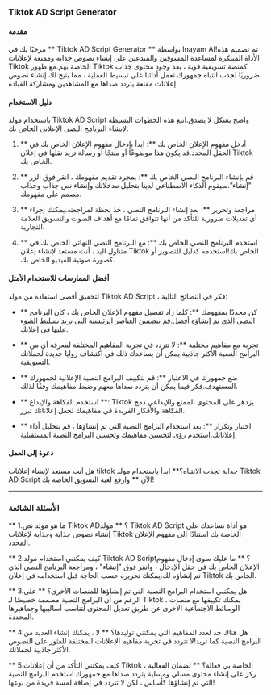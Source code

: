 ### Tiktok AD Script Generator

#### مقدمة
مرحبًا بك في ** Tiktok AD Script Generator ** بواسطة Inayam AI!تم تصميم هذه الأداة المبتكرة لمساعدة المسوقين والمبدعين على إنشاء نصوص جذابة وممتعة لإعلانات Tiktok الخاصة بهم.مع ظهور Tiktok كمنصة تسويقية قوية ، يعد وجود محتوى جذاب ضروريًا لجذب انتباه جمهورك.تعمل أدائنا على تبسيط العملية ، مما يتيح لك إنشاء نصوص إعلانات مقنعة يتردد صداها مع المشاهدين ومشاركة القيادة.

#### دليل الاستخدام
باستخدام مولد Tiktok AD Script واضح بشكل لا يصدق.اتبع هذه الخطوات البسيطة لإنشاء البرنامج النصي الإعلاني الخاص بك:

1. ** أدخل مفهوم الإعلان الخاص بك **: ابدأ بإدخال مفهوم الإعلان الخاص بك في الحقل المحدد.قد يكون هذا موضوعًا أو منتجًا أو رسالة تريد نقلها في إعلان Tiktok الخاص بك.

2. ** قم بإنشاء البرنامج النصي الخاص بك **: بمجرد تقديم مفهومك ، انقر فوق الزر "إنشاء".سيقوم الذكاء الاصطناعي لدينا بتحليل مدخلاتك وإنشاء نص جذاب وجذاب مصمم على مفهومك.

3. ** مراجعة وتحرير **: بعد إنشاء البرنامج النصي ، خذ لحظة لمراجعته.يمكنك إجراء أي تعديلات ضرورية للتأكد من أنها تتوافق تمامًا مع أهداف الصوت والتسويق العلامة التجارية.

4. ** استخدم البرنامج النصي الخاص بك **: مع البرنامج النصي النهائي الخاص بك في متناول اليد ، أنت مستعد لإنشاء إعلان Tiktok الخاص بك!استخدمه كدليل للتصوير أو كصورة صوتية للفيديو الخاص بك.

#### أفضل الممارسات للاستخدام الأمثل
لتحقيق أقصى استفادة من مولد Tiktok AD Script ، فكر في النصائح التالية:

- ** كن محددًا بمفهومك **: كلما زاد تفصيل مفهوم الإعلان الخاص بك ، كان البرنامج النصي الذي تم إنشاؤه أفضل.قم بتضمين العناصر الرئيسية التي تريد تسليط الضوء عليها في إعلانك.

- ** تجربة مع مفاهيم مختلفة **: لا تتردد في تجربة المفاهيم المختلفة لمعرفة أي من البرامج النصية الأكثر جاذبية.يمكن أن يساعدك ذلك في اكتشاف زوايا جديدة لحملاتك التسويقية.

- ** ضع جمهورك في الاعتبار **: قم بتكييف البرامج النصية الإعلانية لجمهورك المستهدف.فكر فيما يمكن أن يتردد صداها معهم وضبط مفاهيمك وفقًا لذلك.

- ** استخدم الفكاهة والإبداع **: Tiktok يزدهر على المحتوى الممتع والإبداعي.دمج الفكاهة والأفكار الفريدة في مفاهيمك لجعل إعلاناتك تبرز.

- ** اختبار وتكرار **: بعد استخدام البرامج النصية التي تم إنشاؤها ، قم بتحليل أداء إعلاناتك.استخدم رؤى لتحسين مفاهيمك وتحسين البرامج النصية المستقبلية.

#### دعوة إلى العمل
هل أنت مستعد لإنشاء إعلانات tiktok جذابة تجذب الانتباه؟** ابدأ باستخدام مولد Tiktok AD Script الآن ** وارفع لعبة التسويق الخاصة بك!

---

### الأسئلة الشائعة

** 1.ما هو مولد نص Tiktok AD؟ **
مولد Tiktok AD Script هو أداة تساعدك على إنشاء نصوص جذابة وجذابة لإعلانات Tiktok الخاصة بك استنادًا إلى مفهوم الإعلان المحدد.

** 2.كيف يمكنني استخدام مولد Tiktok AD Script؟ **
ما عليك سوى إدخال مفهوم الإعلان الخاص بك في حقل الإدخال ، وانقر فوق "إنشاء" ، ومراجعة البرنامج النصي الذي تم إنشاؤه لك.يمكنك تحريره حسب الحاجة قبل استخدامه في إعلان Tiktok الخاص بك.

** 3.هل يمكنني استخدام البرامج النصية التي تم إنشاؤها للمنصات الأخرى؟ **
على الرغم من أن البرامج النصية مصممة خصيصًا لـ Tiktok ، يمكنك تكييفها مع منصات الوسائط الاجتماعية الأخرى عن طريق تعديل المحتوى لتناسب أساليبها وجماهيرها المحددة.

** 4.هل هناك حد لعدد المفاهيم التي يمكنني توليدها؟ **
لا ، يمكنك إنشاء العديد من البرامج النصية كما تريد!لا تتردد في تجربة مفاهيم الإعلانات المختلفة للعثور على النصوص الأكثر جاذبية لحملاتك.

** 5.كيف يمكنني التأكد من أن إعلانات Tiktok الخاصة بي فعالة؟ **
لضمان الفعالية ، ركز على إنشاء محتوى مسلي ومسلية يتردد صداها مع جمهورك.استخدم البرامج النصية التي تم إنشاؤها كأساس ، لكن لا تتردد في إضافة لمسة فريدة من نوعها!
